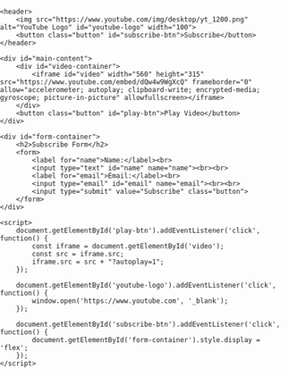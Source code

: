 <!DOCTYPE html>
<html lang="en">
<head>
    <meta charset="UTF-8">
    <meta name="viewport" content="width=device-width, initial-scale=1.0">
    <title>YouTube Clone</title>
    <style>
        body {
            font-family: Arial, sans-serif;
            margin: 0;
            padding: 0;
            display: flex;
            flex-direction: column;
            align-items: center;
        }
        header {
            width: 100%;
            background-color: #FF0000;
            color: white;
            display: flex;
            justify-content: space-between;
            padding: 10px 20px;
            align-items: center;
        }
        header img {
            cursor: pointer;
        }
        #main-content {
            display: flex;
            flex-direction: column;
            align-items: center;
            margin-top: 20px;
        }
        #video-container {
            width: 560px;
            height: 315px;
            margin-bottom: 20px;
        }
        #form-container {
            display: none;
            flex-direction: column;
            align-items: center;
            margin-top: 20px;
        }
        .button {
            background-color: #FF0000;
            color: white;
            border: none;
            padding: 10px 20px;
            cursor: pointer;
            margin: 5px;
        }
    </style>
</head>
<body>

    <header>
        <img src="https://www.youtube.com/img/desktop/yt_1200.png" alt="YouTube Logo" id="youtube-logo" width="100">
        <button class="button" id="subscribe-btn">Subscribe</button>
    </header>

    <div id="main-content">
        <div id="video-container">
            <iframe id="video" width="560" height="315" src="https://www.youtube.com/embed/dQw4w9WgXcQ" frameborder="0" allow="accelerometer; autoplay; clipboard-write; encrypted-media; gyroscope; picture-in-picture" allowfullscreen></iframe>
        </div>
        <button class="button" id="play-btn">Play Video</button>
    </div>

    <div id="form-container">
        <h2>Subscribe Form</h2>
        <form>
            <label for="name">Name:</label><br>
            <input type="text" id="name" name="name"><br><br>
            <label for="email">Email:</label><br>
            <input type="email" id="email" name="email"><br><br>
            <input type="submit" value="Subscribe" class="button">
        </form>
    </div>

    <script>
        document.getElementById('play-btn').addEventListener('click', function() {
            const iframe = document.getElementById('video');
            const src = iframe.src;
            iframe.src = src + "?autoplay=1";
        });

        document.getElementById('youtube-logo').addEventListener('click', function() {
            window.open('https://www.youtube.com', '_blank');
        });

        document.getElementById('subscribe-btn').addEventListener('click', function() {
            document.getElementById('form-container').style.display = 'flex';
        });
    </script>
    
</body>
</html>
